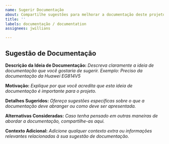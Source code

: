 ```yaml
---
name: Sugerir Documentação
about: Compartilhe sugestões para melhorar a documentação deste projeto.
title: ''
labels: documentação / documentation
assignees: jwillians

---
```


## Sugestão de Documentação

**Descrição da Ideia de Documentação:**
_Descreva claramente a ideia de documentação que você gostaria de sugerir._
_Exemplo: Preciso da documentação da Huawei EG814V5_

**Motivação:**
_Explique por que você acredita que esta ideia de documentação é importante para o projeto._

**Detalhes Sugeridos:**
_Ofereça sugestões específicas sobre o que a documentação deve abranger ou como deve ser apresentada._

**Alternativas Consideradas:**
_Caso tenha pensado em outras maneiras de abordar a documentação, compartilhe-as aqui._

**Contexto Adicional:**
_Adicione qualquer contexto extra ou informações relevantes relacionadas à sua sugestão de documentação._
